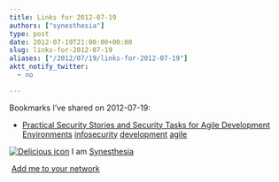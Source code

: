 ```yaml
---
title: Links for 2012-07-19
authors: ["synesthesia"]
type: post
date: 2012-07-19T21:00:00+00:00
slug: links-for-2012-07-19 
aliases: ["/2012/07/19/links-for-2012-07-19"]
aktt_notify_twitter:
  - no

---
```

Bookmarks I&#8217;ve shared on 2012-07-19:

  * [Practical Security Stories and Security Tasks for Agile Development Environments][1] 
    [infosecurity][2] [development][3] [agile][4] </li> </ul> 
    
    <p class="deliciouslink">
      <a href="https://del.icio.us/synesthesia" title="See all my bookmarks on del.icio.us"><img src="https://www.synesthesia.co.uk/images/deliciousicon.jpg" alt="Delicious icon" /></a>&nbsp;I am <a href="https://del.icio.us/synesthesia" title="See all my bookmarks on del.icio.us">Synesthesia</a>
    </p>
    
    <p class="deliciouslink">
      <a href="https://del.icio.us/network?add=synesthesia" title="Add me to your del.icio.us network"><img src="https://www.synesthesia.co.uk/images/add.gif" alt="" /></a>&nbsp;<a href="https://del.icio.us/network?add=synesthesia" title="Add me to your del.icio.us network">Add me to your network</a>
    </p>

 [1]: https://www.safecode.org/publications/SAFECode_Agile_Dev_Security0712.pdf
 [2]: https://www.delicious.com/synesthesia/infosecurity
 [3]: https://www.delicious.com/synesthesia/development
 [4]: https://www.delicious.com/synesthesia/agile